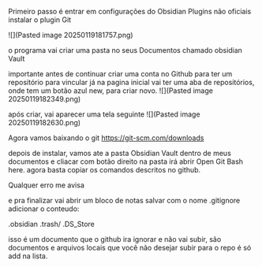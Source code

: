 
Primeiro passo é entrar em configurações do Obsidian
Plugins não oficiais
instalar o plugin Git

![](Pasted image 20250119181757.png)


o programa vai criar uma pasta no seus Documentos chamado obsidian Vault

importante antes de continuar criar uma conta no Github para ter um repositório para vincular
já na pagina inicial vai ter uma aba de repositórios, onde tem um botão azul new, para criar novo.
![](Pasted image 20250119182349.png)

após criar, vai aparecer uma tela seguinte
![](Pasted image 20250119182630.png)

Agora vamos baixando o git
https://git-scm.com/downloads

depois de instalar, vamos ate a pasta Obsidian Vault  dentro de meus documentos e cliacar com botão direito na pasta irá abrir Open  Git Bash here.
agora basta copiar os comandos descritos no github.

Qualquer erro me avisa

e pra finalizar vai abrir um bloco de notas salvar com o nome .gitignore
adicionar o conteudo:

.obsidian
.trash/
.DS_Store

isso é um documento que o github ira ignorar e não vai subir, são documentos e arquivos locais que você não desejar subir para o repo é só add na lista.



